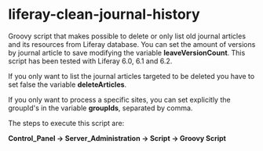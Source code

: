 # liferay-clean-journal-history
Groovy script that makes possible to delete or only list old journal articles and its resources from Liferay database. You can set the amount of versions by journal article to save modifying the variable <b>leaveVersionCount</b>. This script has been tested with Liferay 6.0, 6.1 and 6.2.

If you only want to list the journal articles targeted to be deleted you have to set false the variable <b>deleteArticles</b>.

If you only want to process a specific sites, you can set explicitly the groupId's in the variable <b>groupIds</b>, separated by comma.

The steps to execute this script are:

<b>Control_Panel -> Server_Administration -> Script ->  Groovy Script</b>
